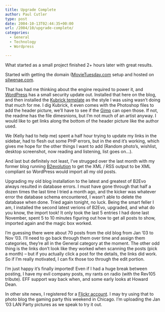 ```yaml
---
title: Upgrade Complete
author: Paul Cutler
type: post
date: 2004-10-13T02:44:35+00:00
url: /2004/10/upgrade-complete/
categories:
  - General
  - Technology
  - Wordpress

---
```

What started as a small project finished 2+ hours later with great results.

Started with getting the domain ([MovieTuesday.com][1] setup and hosted on [silwenae.com][2].

That has had me thinking about the engine required to power it, and [WordPress][3] has a small security update out. Installed that here on the blog, and then installed the [Kubrick template][4] as the style I was using wasn&#8217;t doing that much for me. I dig Kubrick, it even comes with the Photoshop files to add the header picture, we&#8217;ll have to see if the [Gimp][5] can open those. If not, the readme has the file dimesnions, but I&#8217;m not much of an artist anyway. I would like to get links along the bottom of the header picture like the author used.

We (Kelly had to help me) spent a half hour trying to update my links in the sidebar, had to flesh out some PHP errors, but in the end it&#8217;s working, which gives me hope for the other things I want to add (Random photo&#8217;s, wishlist, desktop screenshot, now reading and listening, list goes on&#8230;).

And last but definitely not least, I&#8217;ve strugged over the last month with my former blog running [B2evolution][6] to get the XML / RSS output to be XML compliant so WordPress would import all my old posts.

Upgrading my old blog installation to the latest and greatest of B2Evo always resulted in database errors. I must have gone through that half a dozen times the last time I tried a month ago, and the kicker was whatever error the database schema encountered, I wasn&#8217;t able to delete the database when done. Tried again tonight, no luck. Being the smart feller I am, I installed the second latest verions of B2Evo, upgraded, and what do you know, the import took! It only took the last 5 entries I had done last November, spent 5 to 10 minutes figuring out how to get all posts to show, imported again and the magic box worked.

I&#8217;m guessing there were about 70 posts from the old blog from Jan &#8217;03 to Nov &#8217;03. I&#8217;ll need to go back through them over time and assign them categories, they&#8217;re all in the General category at the moment. The other odd thing is the links don&#8217;t look like they worked when scanning the posts (pick a month) &#8211; but if you actually click a post for the details, the links did work. So if I&#8217;m really motivated, I can fix those too through the edit portion.

I&#8217;m just happy it&#8217;s finally imported! Even if I had a huge break between posting, I have my evil company posts, my rants on radio (with the Rev105 tribute). EFF support way back when, and some early looks at Howard Dean.

In other site news, I registered for a [Flickr account][7]. I may try using that to photo blog the gaming party this weekend in Chicago. I&#8217;m uploading the Jan &#8217;03 LAN Party pictures as we speak to try it out.

 [1]: http://www.movietuesday.com
 [2]: http://www.silwenae.com
 [3]: http://www.wordpress.org
 [4]: http://binarybonsai.com/kubrick/
 [5]: http://www.gimp.org
 [6]: http://www.b2evolution.net
 [7]: http://www.flickr.com/photos/99002017@N00/